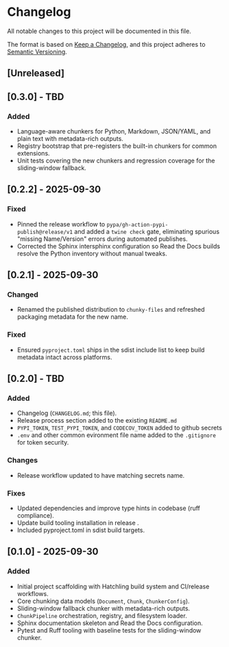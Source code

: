 # Changelog

All notable changes to this project will be documented in this file.

The format is based on [Keep a Changelog](https://keepachangelog.com/en/1.1.0/),
and this project adheres to [Semantic Versioning](https://semver.org/spec/v2.0.0.html).

## [Unreleased]

## [0.3.0] - TBD

### Added
- Language-aware chunkers for Python, Markdown, JSON/YAML, and plain text with metadata-rich outputs.
- Registry bootstrap that pre-registers the built-in chunkers for common extensions.
- Unit tests covering the new chunkers and regression coverage for the sliding-window fallback.

## [0.2.2] - 2025-09-30

### Fixed
- Pinned the release workflow to `pypa/gh-action-pypi-publish@release/v1` and added a `twine check` gate, eliminating spurious "missing Name/Version" errors during automated publishes.
- Corrected the Sphinx intersphinx configuration so Read the Docs builds resolve the Python inventory without manual tweaks.

## [0.2.1] - 2025-09-30

### Changed
- Renamed the published distribution to `chunky-files` and refreshed packaging metadata for the new name.

### Fixed
- Ensured `pyproject.toml` ships in the sdist include list to keep build metadata intact across platforms.

## [0.2.0] - TBD
### Added
- Changelog (`CHANGELOG.md`; this file).
- Release process section added to the existing `README.md`
- `PYPI_TOKEN`, `TEST_PYPI_TOKEN`, and `CODECOV_TOKEN` added to github secrets
- `.env` and other common evironment file name added to the `.gitignore` for token security. 
### Changes
- Release workflow updated to have matching secrets name.
### Fixes
- Updated dependencies and improve type hints in codebase (ruff compliance).
- Update build tooling installation in release .
- Included pyproject.toml in sdist build targets.

## [0.1.0] - 2025-09-30
### Added
- Initial project scaffolding with Hatchling build system and CI/release workflows.
- Core chunking data models (`Document`, `Chunk`, `ChunkerConfig`).
- Sliding-window fallback chunker with metadata-rich outputs.
- `ChunkPipeline` orchestration, registry, and filesystem loader.
- Sphinx documentation skeleton and Read the Docs configuration.
- Pytest and Ruff tooling with baseline tests for the sliding-window chunker.
